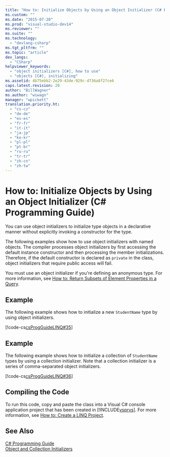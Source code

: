 ```yaml
---
title: "How to: Initialize Objects by Using an Object Initializer (C# Programming Guide) | Microsoft Docs"
ms.custom: ""
ms.date: "2015-07-20"
ms.prod: "visual-studio-dev14"
ms.reviewer: ""
ms.suite: ""
ms.technology: 
  - "devlang-csharp"
ms.tgt_pltfrm: ""
ms.topic: "article"
dev_langs: 
  - "CSharp"
helpviewer_keywords: 
  - "object initializers [C#], how to use"
  - "objects [C#], initializing"
ms.assetid: 4b75ebb2-2e29-43de-929c-d736a8f27ce6
caps.latest.revision: 20
author: "BillWagner"
ms.author: "wiwagn"
manager: "wpickett"
translation.priority.ht: 
  - "cs-cz"
  - "de-de"
  - "es-es"
  - "fr-fr"
  - "it-it"
  - "ja-jp"
  - "ko-kr"
  - "pl-pl"
  - "pt-br"
  - "ru-ru"
  - "tr-tr"
  - "zh-cn"
  - "zh-tw"
---
```

# How to: Initialize Objects by Using an Object Initializer (C# Programming Guide)
You can use object initializers to initialize type objects in a declarative manner without explicitly invoking a constructor for the type.  
  
 The following examples show how to use object initializers with named objects. The compiler processes object initializers by first accessing the default instance constructor and then processing the member initializations. Therefore, if the default constructor is declared as `private` in the class, object initializers that require public access will fail.  
  
 You must use an object initializer if you're defining an anonymous type. For more information, see [How to: Return Subsets of Element Properties in a Query](../../../csharp/programming-guide/classes-and-structs/how-to-return-subsets-of-element-properties-in-a-query.md).  
  
## Example  
 The following example shows how to initialize a new `StudentName` type by using object initializers.  
  
 [!code-cs[csProgGuideLINQ#35](../../../csharp/programming-guide/arrays/codesnippet/CSharp/how-to-initialize-objects-by-using-an-object-initializer_1.cs)]  
  
## Example  
 The following example shows how to initialize a collection of `StudentName` types by using a collection initializer. Note that a collection initializer is a series of comma-separated object initializers.  
  
 [!code-cs[csProgGuideLINQ#36](../../../csharp/programming-guide/arrays/codesnippet/CSharp/how-to-initialize-objects-by-using-an-object-initializer_2.cs)]  
  
## Compiling the Code  
 To run this code, copy and paste the class into a Visual C# console application project that has been created in [!INCLUDE[vsprvs](../../../csharp/includes/vsprvs_md.md)]. For more information, see [How to: Create a LINQ Project](../Topic/How%20to:%20Create%20a%20LINQ%20Project.md).  
  
## See Also  
 [C# Programming Guide](../../../csharp/programming-guide/index.md)   
 [Object and Collection Initializers](../../../csharp/programming-guide/classes-and-structs/object-and-collection-initializers.md)